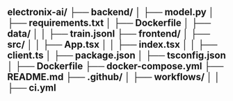 
#
electronix-ai/
├── backend/
│   ├── model.py
│   ├── requirements.txt
│   ├── Dockerfile
│   ├── data/
│   │   ├── train.jsonl
├── frontend/
│   ├── src/
│   │   ├── App.tsx
│   │   ├── index.tsx
│   │   ├── client.ts
│   ├── package.json
│   ├── tsconfig.json
│   ├── Dockerfile
├── docker-compose.yml
├── README.md
├── .github/
│   ├── workflows/
│   │   ├── ci.yml
---
